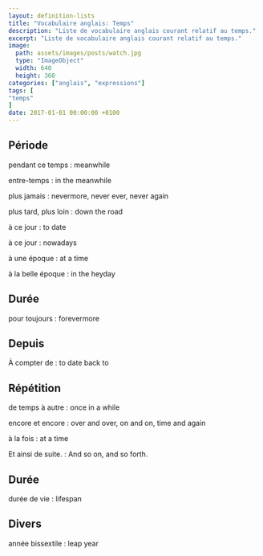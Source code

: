 ```yaml
---
layout: definition-lists
title: "Vocabulaire anglais: Temps"
description: "Liste de vocabulaire anglais courant relatif au temps."
excerpt: "Liste de vocabulaire anglais courant relatif au temps."
image:
  path: assets/images/posts/watch.jpg
  type: "ImageObject"
  width: 640
  height: 360
categories: ["anglais", "expressions"]
tags: [
"temps"
]
date: 2017-01-01 00:00:00 +0100
---
```


## Période

pendant ce temps
: meanwhile

entre-temps
: in the meanwhile

plus jamais
: nevermore, never ever, never again

plus tard, plus loin
: down the road

à ce jour
: to date

à ce jour
: nowadays

à une époque
: at a time

à la belle époque
: in the heyday


## Durée

pour toujours
: forevermore


## Depuis

À compter de
: to date back to


## Répétition

de temps à autre
: once in a while

encore et encore
: over and over, on and on, time and again

à la fois
: at a time

Et ainsi de suite.
: And so on, and so forth.


## Durée

durée de vie
: lifespan


## Divers

année bissextile
: leap year
